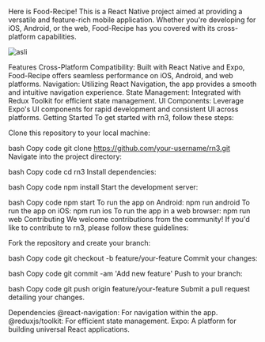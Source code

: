 Here is Food-Recipe! This is a React Native project aimed at providing a versatile and feature-rich mobile application. Whether you're developing for iOS, Android, or the web, Food-Recipe has you covered with its cross-platform capabilities.

![asli](https://github.com/HoseinFirp/Food-Recipe/assets/130319454/758bab40-3e43-4f9a-832e-b2c03dc907fd)


Features
Cross-Platform Compatibility: Built with React Native and Expo, Food-Recipe offers seamless performance on iOS, Android, and web platforms.
Navigation: Utilizing React Navigation, the app provides a smooth and intuitive navigation experience.
State Management: Integrated with Redux Toolkit for efficient state management.
UI Components: Leverage Expo's UI components for rapid development and consistent UI across platforms.
Getting Started
To get started with rn3, follow these steps:

Clone this repository to your local machine:

bash
Copy code
git clone https://github.com/your-username/rn3.git
Navigate into the project directory:

bash
Copy code
cd rn3
Install dependencies:

bash
Copy code
npm install
Start the development server:

bash
Copy code
npm start
To run the app on Android: npm run android
To run the app on iOS: npm run ios
To run the app in a web browser: npm run web
Contributing
We welcome contributions from the community! If you'd like to contribute to rn3, please follow these guidelines:

Fork the repository and create your branch:

bash
Copy code
git checkout -b feature/your-feature
Commit your changes:

bash
Copy code
git commit -am 'Add new feature'
Push to your branch:

bash
Copy code
git push origin feature/your-feature
Submit a pull request detailing your changes.

Dependencies
@react-navigation: For navigation within the app.
@reduxjs/toolkit: For efficient state management.
Expo: A platform for building universal React applications.
